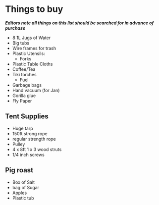 # Things to buy

***Editors note all things on this list should be searched for in advance of purchase***

* 8 1L Jugs of Water
* Big tubs
* Wire frames for trash
* Plastic Utensils:
  * Forks
* Plastic Table Cloths
* Coffee/Tea
* Tiki torches
  * Fuel
* Garbage bags
* Hand vacuum (for Jan)
* Gorilla glue
* Fly Paper

## Tent Supplies

* Huge tarp
* 150ft strong rope
* regular strength rope
* Pulley
* 4 x 8ft 1 x 3 wood struts
* 1/4 inch screws

## Pig roast

* Box of Salt
* bag of Sugar
* Apples
* Plastic tub
